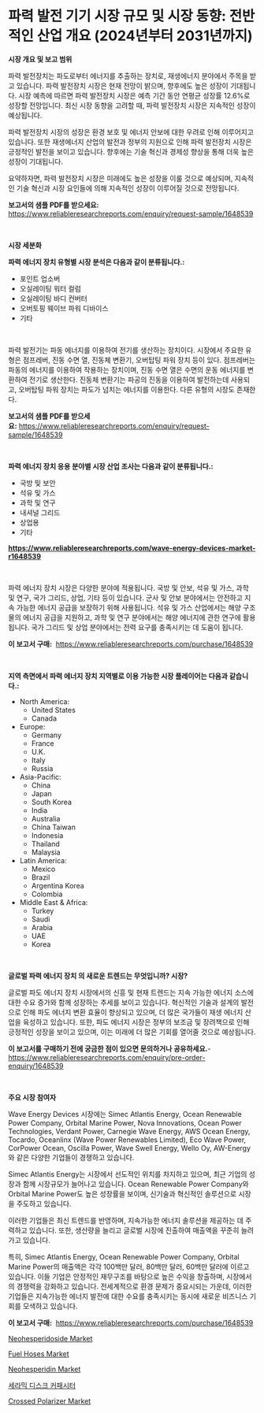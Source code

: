 <p><h1>파력 발전 기기 시장 규모 및 시장 동향: 전반적인 산업 개요 (2024년부터 2031년까지)</h1></p><p><strong>시장 개요 및 보고 범위</strong></p>
<p><p>파력 발전장치는 파도로부터 에너지를 추출하는 장치로, 재생에너지 분야에서 주목을 받고 있습니다. 파력 발전장치 시장은 현재 전망이 밝으며, 향후에도 높은 성장이 기대됩니다. 시장 예측에 따르면 파력 발전장치 시장은 예측 기간 동안 연평균 성장률 12.6%로 성장할 전망입니다. 최신 시장 동향을 고려할 때, 파력 발전장치 시장은 지속적인 성장이 예상됩니다.</p><p>파력 발전장치 시장의 성장은 환경 보호 및 에너지 안보에 대한 우려로 인해 이루어지고 있습니다. 또한 재생에너지 산업의 발전과 정부의 지원으로 인해 파력 발전장치 시장은 긍정적인 발전을 보이고 있습니다. 향후에는 기술 혁신과 경제성 향상을 통해 더욱 높은 성장이 기대됩니다.</p><p>요약하자면, 파력 발전장치 시장은 미래에도 높은 성장을 이룰 것으로 예상되며, 지속적인 기술 혁신과 시장 요인들에 의해 지속적인 성장이 이루어질 것으로 전망됩니다.</p></p>
<p><strong>보고서의 샘플 PDF를 받으세요:</strong> <a href="https://www.reliableresearchreports.com/enquiry/request-sample/1648539">https://www.reliableresearchreports.com/enquiry/request-sample/1648539</a></p>
<p>&nbsp;</p>
<p><strong>시장 세분화</strong></p>
<p><strong>파력 에너지 장치 유형별 시장 분석은 다음과 같이 분류됩니다.:</strong></p>
<p><ul><li>포인트 업소버</li><li>오실레이팅 워터 컬럼</li><li>오실레이팅 바디 컨버터</li><li>오버토핑 웨이브 파워 디바이스</li><li>기타</li></ul></p>
<p>&nbsp;</p>
<p><p>파력 발전기는 파동 에너지를 이용하여 전기를 생산하는 장치이다. 시장에서 주요한 유형은 점프레버, 진동 수면 열, 진동체 변환기, 오버탑팅 파워 장치 등이 있다. 점프레버는 파동의 에너지를 이용하여 작용하는 장치이며, 진동 수면 열은 수면의 운동 에너지를 변환하여 전기로 생산한다. 진동체 변환기는 파공의 진동을 이용하여 발전하는데 사용되고, 오버탑팅 파워 장치는 파도가 넘치는 에너지를 이용한다. 다른 유형의 시장도 존재한다.</p></p>
<p><strong>보고서의 샘플 PDF를 받으세요:</strong>&nbsp;<a href="https://www.reliableresearchreports.com/enquiry/request-sample/1648539">https://www.reliableresearchreports.com/enquiry/request-sample/1648539</a></p>
<p>&nbsp;</p>
<p><strong> 파력 에너지 장치 응용 분야별 시장 산업 조사는 다음과 같이 분류됩니다.:</strong></p>
<p><ul><li>국방 및 보안</li><li>석유 및 가스</li><li>과학 및 연구</li><li>내셔널 그리드</li><li>상업용</li><li>기타</li></ul></p>
<p><strong><a href="https://www.reliableresearchreports.com/wave-energy-devices-market-r1648539">https://www.reliableresearchreports.com/wave-energy-devices-market-r1648539</a></strong></p>
<p>&nbsp;</p>
<p><p>파력 에너지 장치 시장은 다양한 분야에 적용됩니다. 국방 및 안보, 석유 및 가스, 과학 및 연구, 국가 그리드, 상업, 기타 등이 있습니다. 군사 및 안보 분야에서는 안전하고 지속 가능한 에너지 공급을 보장하기 위해 사용됩니다. 석유 및 가스 산업에서는 해양 구조물의 에너지 공급을 지원하고, 과학 및 연구 분야에서는 해양 에너지에 관한 연구에 활용됩니다. 국가 그리드 및 상업 분야에서는 전력 요구를 충족시키는 데 도움이 됩니다.</p></p>
<p><strong>이 보고서 구매:</strong>&nbsp; <a href="https://www.reliableresearchreports.com/purchase/1648539">https://www.reliableresearchreports.com/purchase/1648539</a></p>
<p>&nbsp;</p>
<p><strong>지역 측면에서 파력 에너지 장치 지역별로 이용 가능한 시장 플레이어는 다음과 같습니다.:</strong></p>
<p><ul>
    <li>
        North America:
        <ul>
            <li>United States</li>
            <li>Canada</li>
        </ul>
    </li>
    <li>
        Europe:
        <ul>
            <li>Germany</li>
            <li>France</li>
            <li>U.K.</li>
            <li>Italy</li>
            <li>Russia</li>
        </ul>
    </li>
    <li>
        Asia-Pacific:
        <ul>
            <li>China</li>
            <li>Japan</li>
            <li>South Korea</li>
            <li>India</li>
            <li>Australia</li>
            <li>China Taiwan</li>
            <li>Indonesia</li>
            <li>Thailand</li>
            <li>Malaysia</li>
        </ul>
    </li>
    <li>
        Latin America:
        <ul>
            <li>Mexico</li>
            <li>Brazil</li>
            <li>Argentina Korea</li>
            <li>Colombia</li>
        </ul>
    </li>
    <li>
        Middle East & Africa:
        <ul>
            <li>Turkey</li>
            <li>Saudi</li>
            <li>Arabia</li>
            <li>UAE</li>
            <li>Korea</li>
        </ul>
    </li>
    </ul></p>
<p>&nbsp;</p>
<p><strong>글로벌 파력 에너지 장치 의 새로운 트렌드는 무엇입니까? 시장?</strong></p>
<p><p>글로벌 파도 에너지 장치 시장에서의 신흥 및 현재 트렌드는 지속 가능한 에너지 소스에 대한 수요 증가와 함께 성장하는 추세를 보이고 있습니다. 혁신적인 기술과 설계의 발전으로 인해 파도 에너지 변환 효율이 향상되고 있으며, 더 많은 국가들이 재생 에너지 산업을 육성하고 있습니다. 또한, 파도 에너지 시장은 정부의 보조금 및 장려책으로 인해 긍정적인 성장을 보이고 있으며, 이는 미래에 더 많은 기회를 열어줄 것으로 예상됩니다.</p></p>
<p><strong>이 보고서를 구매하기 전에 궁금한 점이 있으면 문의하거나 공유하세요.</strong>- <a href="https://www.reliableresearchreports.com/enquiry/pre-order-enquiry/1648539">https://www.reliableresearchreports.com/enquiry/pre-order-enquiry/1648539</a></p>
<p>&nbsp;</p>
<p><strong>주요 시장 참여자</strong></p>
<p><p>Wave Energy Devices 시장에는 Simec Atlantis Energy, Ocean Renewable Power Company, Orbital Marine Power, Nova Innovations, Ocean Power Technologies, Verdant Power, Carnegie Wave Energy, AWS Ocean Energy, Tocardo, Oceanlinx (Wave Power Renewables Limited), Eco Wave Power, CorPower Ocean, Oscilla Power, Wave Swell Energy, Wello Oy, AW-Energy와 같은 다양한 기업들이 경쟁하고 있습니다.</p><p>Simec Atlantis Energy는 시장에서 선도적인 위치를 차지하고 있으며, 최근 기업의 성장과 함께 시장규모가 늘어나고 있습니다. Ocean Renewable Power Company와 Orbital Marine Power도 높은 성장률을 보이며, 신기술과 혁신적인 솔루션으로 시장을 주도하고 있습니다.</p><p>이러한 기업들은 최신 트렌드를 반영하며, 지속가능한 에너지 솔루션을 제공하는 데 주력하고 있습니다. 또한, 생산량을 늘리고 글로벌 시장에 진출하여 매출액을 꾸준히 늘려가고 있습니다.</p><p>특히, Simec Atlantis Energy, Ocean Renewable Power Company, Orbital Marine Power의 매출액은 각각 100백만 달러, 80백만 달러, 60백만 달러에 이르고 있습니다. 이들 기업은 안정적인 재무구조를 바탕으로 높은 수익을 창출하며, 시장에서의 경쟁력을 강화하고 있습니다. 전세계적으로 환경 문제가 중요시되는 가운데, 이러한 기업들은 지속가능한 에너지 발전에 대한 수요를 충족시키는 동시에 새로운 비즈니스 기회를 모색하고 있습니다.</p></p>
<p><strong>이 보고서 구매:</strong>&nbsp;&nbsp;<a href="https://www.reliableresearchreports.com/purchase/1648539">https://www.reliableresearchreports.com/purchase/1648539</a></p>
<p><p><a href="https://issuu.com/reportprime-2/docs/neohesperidoside-market-size-2030.pptx">Neohesperidoside Market</a></p><p><a href="https://www.linkedin.com/pulse/fuel-hoses-market-share-amp-new-trends-analysis-report-type-g56de?trackingId=GFIdjQJf7SQYxiDBKG2eKg%3D%3D">Fuel Hoses Market</a></p><p><a href="https://issuu.com/reportprime-2/docs/neohesperidin-market-size-2030.pptx">Neohesperidin Market</a></p><p><a href="https://medium.com/@hermanokutneva7878567/%EC%84%B8%EB%9D%BC%EB%AF%B9-%EB%94%94%EC%8A%A4%ED%81%AC-%EC%BA%90%ED%8C%A8%EC%8B%9C%ED%84%B0-%EC%8B%9C%EC%9E%A5-%EB%B6%84%EC%84%9D-cagr-%EC%8B%9C%EC%9E%A5-%EC%84%B8%EB%B6%84%ED%99%94-%EB%B0%8F-%EC%A0%84-%EC%84%B8%EA%B3%84-%EC%82%B0%EC%97%85-%EA%B0%9C%EC%9A%94-21d8f6cba537">세라믹 디스크 커패시터</a></p><p><a href="https://github.com/provorikovar/Market-Research-Report-List-4/blob/main/crossed-polarizer-market.md">Crossed Polarizer Market</a></p></p>